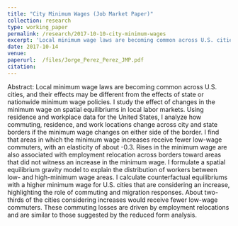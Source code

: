 ```yaml
---
title: "City Minimum Wages (Job Market Paper)"
collection: research
type: working_paper
permalink: /research/2017-10-10-city-minimum-wages
excerpt: 'Local minimum wage laws are becoming common across U.S. cities, and their effects may be different from effects of state or nation-wide minimum wage policies. I study the effect of changes in minimum wages on spatial equilibria in local labor markets. Using residence and workplace data for the U.S., I analyze how commuting, residence and work locations change across city and state borders when minimum wages change on either side of the border.'
date: 2017-10-14
venue: 
paperurl:  /files/Jorge_Perez_Perez_JMP.pdf
citation: 
---
```

Abstract: Local minimum wage laws are becoming common across U.S. cities, and their effects may be different from the effects of state or nationwide minimum wage policies. I study the effect of changes in the minimum wage on spatial equilibriums in local labor markets. Using residence and workplace data for the United States, I analyze how commuting, residence, and work locations change across city and state borders if the minimum wage changes on either side of the border. I find that areas in which the minimum wage increases receive fewer low-wage commuters, with an elasticity of about -0.3. Rises in the minimum wage are also associated with employment relocation across borders toward areas that did not witness an increase in the minimum wage. I formulate a spatial equilibrium gravity model to explain the distribution of workers between low- and high-minimum wage areas. I calculate counterfactual equilibriums with a higher minimum wage for U.S. cities that are considering an increase, highlighting the role of commuting and migration responses. About two-thirds of the cities considering increases would receive fewer low-wage commuters. These commuting losses are driven by employment relocations and are similar to those suggested by the reduced form analysis.
